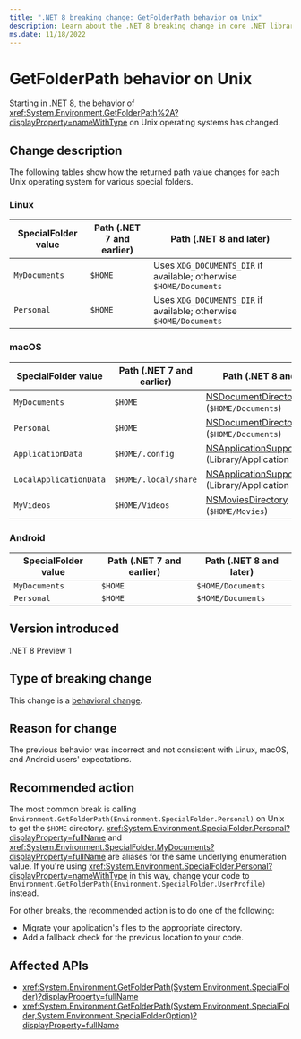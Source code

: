 ```yaml
---
title: ".NET 8 breaking change: GetFolderPath behavior on Unix"
description: Learn about the .NET 8 breaking change in core .NET libraries where the behavior of Environment.GetFolderPath has changed on Unix.
ms.date: 11/18/2022
---
```

# GetFolderPath behavior on Unix

Starting in .NET 8, the behavior of <xref:System.Environment.GetFolderPath%2A?displayProperty=nameWithType> on Unix operating systems has changed.

## Change description

The following tables show how the returned path value changes for each Unix operating system for various special folders.

### Linux

| SpecialFolder value | Path (.NET 7 and earlier) | Path (.NET 8 and later)                                            |
|---------------------|---------------------------|--------------------------------------------------------------------|
| `MyDocuments`       | `$HOME`                   | Uses `XDG_DOCUMENTS_DIR` if available; otherwise `$HOME/Documents` |
| `Personal`          | `$HOME`                   | Uses `XDG_DOCUMENTS_DIR` if available; otherwise `$HOME/Documents` |

### macOS

| SpecialFolder value | Path (.NET 7 and earlier) | Path (.NET 8 and later) |
|-|-|-|
| `MyDocuments` | `$HOME` | [NSDocumentDirectory](https://developer.apple.com/documentation/foundation/nssearchpathdirectory/nsdocumentdirectory)] (`$HOME/Documents`) |
| `Personal` | `$HOME` | [NSDocumentDirectory](https://developer.apple.com/documentation/foundation/nssearchpathdirectory/nsdocumentdirectory)] (`$HOME/Documents`) |
| `ApplicationData` | `$HOME/.config` | [NSApplicationSupportDirectory](https://developer.apple.com/documentation/foundation/nssearchpathdirectory/nsapplicationsupportdirectory) (Library/Application Support) |
| `LocalApplicationData` | `$HOME/.local/share` | [NSApplicationSupportDirectory](https://developer.apple.com/documentation/foundation/nssearchpathdirectory/nsapplicationsupportdirectory) (Library/Application Support) |
| `MyVideos` | `$HOME/Videos` | [NSMoviesDirectory](https://developer.apple.com/documentation/foundation/nssearchpathdirectory/nsmoviesdirectory) (`$HOME/Movies`) |

### Android

| SpecialFolder value | Path (.NET 7 and earlier) | Path (.NET 8 and later) |
|---------------------|---------------------------|-------------------------|
| `MyDocuments`       | `$HOME`                   | `$HOME/Documents`       |
| `Personal`          | `$HOME`                   | `$HOME/Documents`       |

## Version introduced

.NET 8 Preview 1

## Type of breaking change

This change is a [behavioral change](../../categories.md#behavioral-change).

## Reason for change

The previous behavior was incorrect and not consistent with Linux, macOS, and Android users' expectations.

## Recommended action

The most common break is calling `Environment.GetFolderPath(Environment.SpecialFolder.Personal)` on Unix to get the `$HOME` directory. <xref:System.Environment.SpecialFolder.Personal?displayProperty=fullName> and <xref:System.Environment.SpecialFolder.MyDocuments?displayProperty=fullName> are aliases for the same underlying enumeration value. If you're using <xref:System.Environment.SpecialFolder.Personal?displayProperty=nameWithType> in this way, change your code to `Environment.GetFolderPath(Environment.SpecialFolder.UserProfile)` instead.

For other breaks, the recommended action is to do one of the following:

- Migrate your application's files to the appropriate directory.
- Add a fallback check for the previous location to your code.

## Affected APIs

- <xref:System.Environment.GetFolderPath(System.Environment.SpecialFolder)?displayProperty=fullName>
- <xref:System.Environment.GetFolderPath(System.Environment.SpecialFolder,System.Environment.SpecialFolderOption)?displayProperty=fullName>
